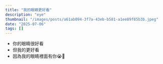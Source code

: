 ```yaml
---
title: "我的眼睛更好看"
description: "eye"
thumbnail: "/images/posts/a61ab094-3f7a-43eb-b581-a1ee89f85b3b.jpeg"
date: "2025-07-06"
tags: []
---
```

- 你的眼睛很好看
- 但我的更好看
- 因為我的眼睛裡面有你😭🫵
